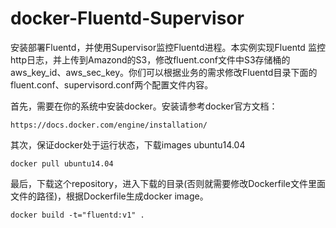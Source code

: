# docker-Fluentd-Supervisor
安装部署Fluentd，并使用Supervisor监控Fluentd进程。本实例实现Fluentd 监控http日志，并上传到Amazond的S3，修改fluent.conf文件中S3存储桶的aws_key_id、aws_sec_key。你们可以根据业务的需求修改Fluentd目录下面的fluent.conf、supervisord.conf两个配置文件内容。

首先，需要在你的系统中安装docker。安装请参考docker官方文档：

	https://docs.docker.com/engine/installation/

其次，保证docker处于运行状态，下载images  ubuntu14.04 

	docker pull ubuntu14.04 

最后，下载这个repository，进入下载的目录(否则就需要修改Dockerfile文件里面文件的路径)，根据Dockerfile生成docker image。

	docker build -t="fluentd:v1" .




